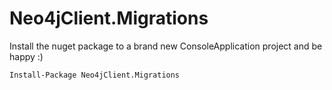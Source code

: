 Neo4jClient.Migrations
======================

Install the nuget package to a brand new ConsoleApplication project and be happy :)

`Install-Package Neo4jClient.Migrations`
